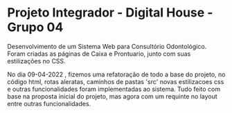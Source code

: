 # Projeto Integrador - Digital House - Grupo 04

Desenvolvimento de um Sistema Web para Consultório Odontológico.
Foram criadas as páginas de Caixa e Prontuario, junto com suas estilizações no CSS.

No dia 09-04-2022 , fizemos uma refatoração de todo a base do projeto, no código
html, rotas aleratas, caminhos de pastas 'src' novas estilizacoes css e outras
funcionalidades foram implementadas ao sistema.
Tudo feito com base na proposta inicial do projeto, mas agora com um requinte
no layout entre outras funcionalidades.
